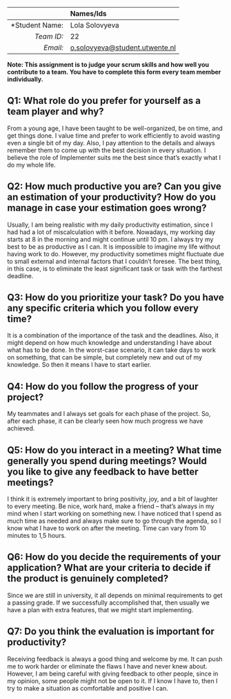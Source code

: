 |                 | **Names/Ids**                   |
|----------------:|:--------------------------------|
| *Student Name:  | Lola Solovyeva                  |
| *Team ID:*      | 22                              |
| *Email:*        | o.solovyeva@student.utwente.nl  |

**Note: This assignment is to judge your scrum skills and how well you contribute to a team. You have to complete this form every team member individually.**

## Q1: What role do you prefer for yourself as a team player and why?
From a young age, I have been taught to be well-organized, be on time, and get things done. I value time and prefer to work efficiently to avoid wasting even a single bit of my day. Also, I pay attention to the details and always remember them to come up with the best decision in every situation. I believe the role of Implementer suits me the best since that’s exactly what I  do my whole life.

## Q2: How much productive you are? Can you give an estimation of your productivity? How do you manage in case your estimation goes wrong?
Usually, I am being realistic with my daily productivity estimation, since I had had a lot of miscalculation with it before. Nowadays, my working day starts at 8 in the morning and might continue until 10 pm. I always try my best to be as productive as I can. It is impossible to imagine my life without having work to do. However, my productivity sometimes might fluctuate due to small external and internal factors that I couldn’t foresee. The best thing, in this case, is to eliminate the least significant task or task with the farthest deadline.

## Q3: How do you prioritize your task? Do you have any specific criteria which you follow every time?
It is a combination of the importance of the task and the deadlines. Also, it might depend on how much knowledge and understanding I have about what has to be done. In the worst-case scenario, it can take days to work on something, that can be simple, but completely new and out of my knowledge. So then it means I have to start earlier.

## Q4: How do you follow the progress of your project?
My teammates and I always set goals for each phase of the project. So, after each phase, it can be clearly seen how much progress we have achieved.

## Q5: How do you interact in a meeting? What time generally you spend during meetings? Would you like to give any feedback to have better meetings?
I think it is extremely important to bring positivity, joy, and a bit of laughter to every meeting. Be nice, work hard, make a friend – that’s always in my mind when I start working on something new. I have noticed that I spend as much time as needed and always make sure to go through the agenda, so I know what I have to work on after the meeting. Time can vary from 10 minutes to 1,5 hours.

## Q6: How do you decide the requirements of your application? What are your criteria to decide if the product is genuinely completed?
Since we are still in university, it all depends on minimal requirements to get a passing grade. If we successfully accomplished that, then usually we have a plan with extra features, that we might start implementing. 

## Q7: Do you think the evaluation is important for productivity? 
Receiving feedback is always a good thing and welcome by me. It can push me to work harder or eliminate the flaws I have and never knew about. However, I am being careful with giving feedback to other people, since in my opinion, some people might not be open to it. If I know I have to, then I try to make a situation as comfortable and positive I can.
